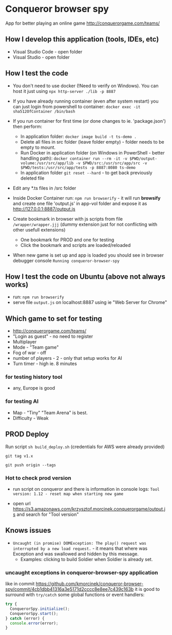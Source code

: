 # Conqueror browser spy

App for better playing an online game http://conquerorgame.com/teams/

## How I develop this application (tools, IDEs, etc)

* Visual Studio Code - open folder
* Visual Studio - open folder

## How I test the code

* You don't need to use docker (!Need to verify on Windows). You can host it just using `npx http-server ./lib -p 8887`
* If you have already running container (even after system restart) you can just login from powershell to container: `docker exec -it sha512OfContainer /bin/bash`
* If you run container for first time (or done changes to ie. 'package.json') then perform:
  * In application folder: `docker image build -t ts-demo .`
  * Delete all files in src folder (leave folder empty) - folder needs to be empty to mount.
  * Run Docker in application folder (on Windows in PowerShell - better handling path): `docker container run --rm -it -v $PWD/output-volume:/usr/src/app/lib -v $PWD/src:/usr/src/app/src -v $PWD/tests:/usr/src/app/tests -p 8887:8080 ts-demo`
  * In application folder `git reset --hard` - to get back previously deleted file
* Edit any *.ts files in /src folder
* Inside Docker Container run: `npm run browserify` - it will run **browsify** and create one file 'output.js' in app-vol folder and expose it as http://127.0.0.1:8887/output.js
* Create bookmark in browser with js scripts from file `/wrapper/wrapper.jjj` (dummy extension just for not conflicting with other usefull extensions)

  * One bookmark for PROD and one for testing
  * Click the bookmark and scripts are loaded/reloaded
* When new game is set up and app is loaded you should see in browser debugger console `Running conqueror-browser-spy`

## How I test the code on Ubuntu (above not always works)

* run: `npm run browserify`
* serve file `output.js` on localhost:8887 using ie "Web Server for Chrome"

## Which game to set for testing

* http://conquerorgame.com/teams/
* "Login as guest" - no need to register
* Multiplayer
* Mode - "Team game"
* Fog of war - off
* number of players - 2 - only that setup works for AI
* Turn timer - high ie. 8 minutes

### for testing history tool

* any, Europe is good

### for testing AI

* Map - "Tiny" "Team Arena" is best.
* Difficulty - Weak

## PROD Deploy

Run script `sh build_deploy.sh` (credentials for AWS were already provided)

`git tag v1.x`

`git push origin --tags`

### Hot to check prod version

* run script on conqueror and there is information in console logs: `Tool version: 1.12 - reset map when starting new game`

* open url https://s3.amazonaws.com/krzysztof.morcinek.conquerorgame/output.js and search for "Tool version"

## Knows issues

<!--
* livonia jest źle pokazywana, z jakiegoś powodu była w conqueredProvince. (zły kolor?).
  * znowu z Hannoverem tylko teraz nie było 'conquered' gdy powinno.
* bug: eire jest puste. nie zczytało prowincji, a inne zczytało.
	- chyba jakiś race condition bo za drugim razem ten i inne zczytało.
	- LOW
	- kolejny raz.
		- wrzucić 1s setTimeout.
-->

* `Uncaught (in promise) DOMException: The play() request was interrupted by a new load request.` - it means that where was Exception and was swallowed and hidden by this message.
  * Examples: clicking to build Soldier when Soldier is already set.

### uncaught exceptions in conqueror-browser-spy application

like in commit https://github.com/kmorcinek/conqueror-browser-spy/commit/4cb1dbb41316a3e5171d2cccc8e8ee7c439c163b it is good to surround with `try/catch` some global functions or event handlers:

``` ts
try {
  ConquerorSpy.initialize();
  ConquerorSpy.start();
} catch (error) {
  console.error(error);
}
```
